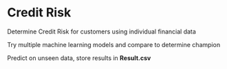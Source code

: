 # Credit Risk

Determine Credit Risk for customers using individual financial data

Try multiple machine learning models and compare to determine champion

Predict on unseen data, store results in **Result.csv**
